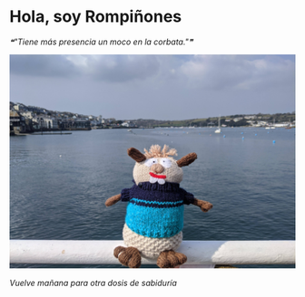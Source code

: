# Hola, soy Rompiñones

<!--STARTS_HERE_QUOTE_README-->
<i>❝"Tiene más presencia un moco en la corbata."❞</i>
<!--ENDS_HERE_QUOTE_README-->

<!--START_SECTION:update_image-->
![alt text](https://raw.githubusercontent.com/focaalvarez/rompinones/main/.github/images/IMG_20220329_150841.jpg?raw=true)
<!--END_SECTION:update_image-->

*Vuelve mañana para otra dosis de sabiduría*
